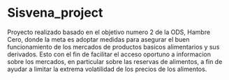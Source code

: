# Sisvena_project
Proyecto realizado basado en el objetivo numero 2 de la ODS, Hambre Cero, donde la meta
es adoptar medidas para asegurar el buen funcionamiento de los mercados de productos
basicos alimentarios y sus derivados.
Esto con el fin de facilitar el acceso oportuno a informacion sobre los mercados, en
particular sobre las reservas de alimentos, a fin de ayudar a limitar la extrema volatilidad
de los precios de los alimentos.